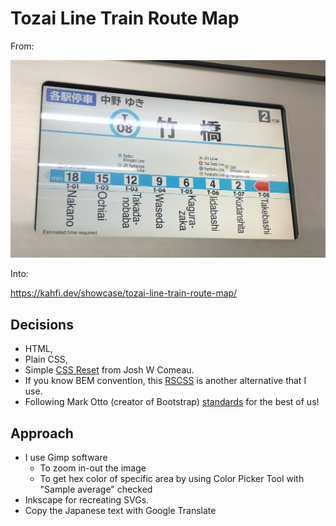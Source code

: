 # Tozai Line Train Route Map

From:

![Train's PID showing Tozai Line Route](./raw.jpeg)

Into:

https://kahfi.dev/showcase/tozai-line-train-route-map/

## Decisions

- HTML,
- Plain CSS,
- Simple [CSS Reset](https://www.joshwcomeau.com/css/custom-css-reset/) from Josh W Comeau.
- If you know BEM convention, this [RSCSS](https://rstacruz.github.io/rscss/index.html) is another alternative that I use.
- Following Mark Otto (creator of Bootstrap) [standards](https://codeguide.co/) for the best of us!

## Approach

- I use Gimp software
  - To zoom in-out the image
  - To get hex color of specific area by using Color Picker Tool with "Sample average" checked
- Inkscape for recreating SVGs.
- Copy the Japanese text with Google Translate
